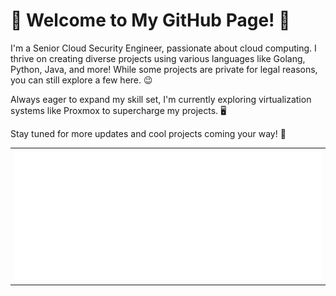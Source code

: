 # 👋 Welcome to My GitHub Page! 🚀

I'm a Senior Cloud Security Engineer, passionate about cloud computing. I thrive on creating diverse projects using various languages like Golang, Python, Java, and more! While some projects are private for legal reasons, you can still explore a few here. 😉

Always eager to expand my skill set, I'm currently exploring virtualization systems like Proxmox to supercharge my projects. 🖥️

Stay tuned for more updates and cool projects coming your way! 🎉

<table>
    <tr>
        <td>
            <img src="github-metrics.svg" alt="General Metrics">
        </td>
    </tr>
</table>
